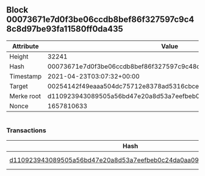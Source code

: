 ## Block 00073671e7d0f3be06ccdb8bef86f327597c9c48c8d97be93fa11580ff0da435

Attribute | Value
--- | ---
Height | 32241
Hash | 00073671e7d0f3be06ccdb8bef86f327597c9c48c8d97be93fa11580ff0da435
Timestamp | 2021-04-23T03:07:32+00:00
Target | 00254142f49eaaa504dc75712e8378ad5316cbcead634704b3734b6271167cc4
Merke root | d110923943089505a56bd47e20a8d53a7eefbeb0c24da0aa09b9cc7e5cbc85d1
Nonce | 1657810633

```

```

### Transactions

Hash | Amount
--- | ---
[d110923943089505a56bd47e20a8d53a7eefbeb0c24da0aa09b9cc7e5cbc85d1](d110923943089505a56bd47e20a8d53a7eefbeb0c24da0aa09b9cc7e5cbc85d1.md) | 10.00000000 SKEPTI 
